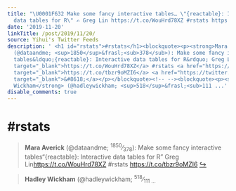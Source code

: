 ```yaml
---
title: "\U0001F632 Make some fancy interactive tables… \"{reactable}: Interactive
  data tables for R\" ✍️ Greg Lin https://t.co/WouHrd78XZ #rstats https://t.co/tbzr9oMZI6"
date: '2019-11-20'
linkTitle: /post/2019/11/20/
source: Yihui's Twitter Feeds
description: ' <h1 id="rstats">#rstats</h1><blockquote><p><strong>Mara Averick</strong>
  (@dataandme; <sup>1850</sup>&frasl;<sub>378</sub>): Make some fancy interactive
  tables&ldquo;{reactable}: Interactive data tables for R&rdquo; Greg Lin<a href="https://t.co/WouHrd78XZ"
  target="_blank">https://t.co/WouHrd78XZ</a> #rstats <a href="https://t.co/tbzr9oMZI6"
  target="_blank">https://t.co/tbzr9oMZI6</a> <a href="https://twitter.com/xieyihui/status/1196552930167599106"
  target="_blank">&#8618;</a></p></blockquote><!-- --><blockquote><p><strong>Hadley
  Wickham</strong> (@hadleywickham; <sup>518</sup>&frasl;<sub>111 ...'
disable_comments: true
---
```

 <h1 id="rstats">#rstats</h1><blockquote><p><strong>Mara Averick</strong> (@dataandme; <sup>1850</sup>&frasl;<sub>378</sub>): Make some fancy interactive tables&ldquo;{reactable}: Interactive data tables for R&rdquo; Greg Lin<a href="https://t.co/WouHrd78XZ" target="_blank">https://t.co/WouHrd78XZ</a> #rstats <a href="https://t.co/tbzr9oMZI6" target="_blank">https://t.co/tbzr9oMZI6</a> <a href="https://twitter.com/xieyihui/status/1196552930167599106" target="_blank">&#8618;</a></p></blockquote><!-- --><blockquote><p><strong>Hadley Wickham</strong> (@hadleywickham; <sup>518</sup>&frasl;<sub>111 ...